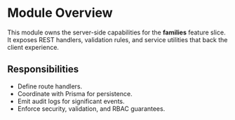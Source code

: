 # Module Overview

This module owns the server-side capabilities for the **families** feature slice. It exposes REST handlers, validation rules, and service utilities that back the client experience.

## Responsibilities
- Define route handlers.
- Coordinate with Prisma for persistence.
- Emit audit logs for significant events.
- Enforce security, validation, and RBAC guarantees.
